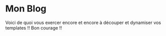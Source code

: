 # Mon Blog

Voici de quoi vous exercer encore et encore à découper et dynamiser vos templates !!
Bon courage !!